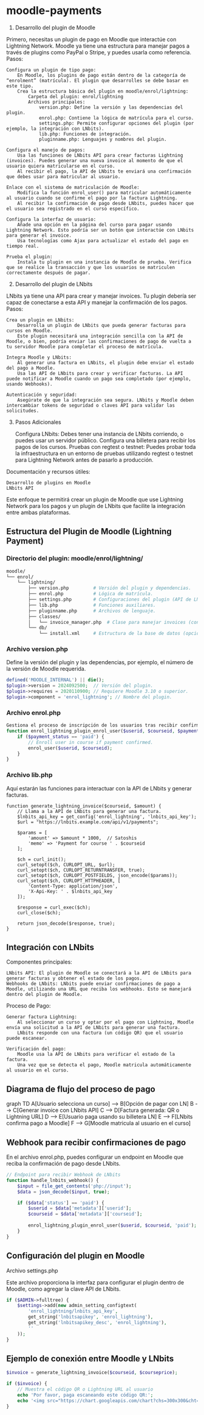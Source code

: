 # moodle-payments

1. Desarrollo del plugin de Moodle

Primero, necesitas un plugin de pago en Moodle que interactúe con Lightning Network. Moodle ya tiene una estructura para manejar pagos a través de plugins como PayPal o Stripe, y puedes usarla como referencia.
Pasos:

    Configura un plugin de tipo pago:
        En Moodle, los plugins de pago están dentro de la categoría de “enrolment” (matrícula). El plugin que desarrolles se debe basar en este tipo.
        Crea la estructura básica del plugin en moodle/enrol/lightning:
            Carpeta del plugin: enrol/lightning
            Archivos principales:
                version.php: Define la versión y las dependencias del plugin.
                enrol.php: Contiene la lógica de matrícula para el curso.
                settings.php: Permite configurar opciones del plugin (por ejemplo, la integración con LNbits).
                lib.php: Funciones de integración.
                pluginname.php: Lenguajes y nombres del plugin.

    Configura el manejo de pagos:
        Usa las funciones de LNbits API para crear facturas Lightning (invoices). Puedes generar una nueva invoice al momento de que el usuario quiera matricularse en el curso.
        Al recibir el pago, la API de LNbits te enviará una confirmación que debes usar para matricular al usuario.

    Enlace con el sistema de matriculación de Moodle:
        Modifica la función enrol_user() para matricular automáticamente al usuario cuando se confirme el pago por la factura Lightning.
        Al recibir la confirmación de pago desde LNbits, puedes hacer que el usuario sea registrado en el curso específico.

    Configura la interfaz de usuario:
        Añade una opción en la página del curso para pagar usando Lightning Network. Esto podría ser un botón que interactúe con LNbits para generar el invoice.
        Usa tecnologías como Ajax para actualizar el estado del pago en tiempo real.

    Prueba el plugin:
        Instala tu plugin en una instancia de Moodle de prueba. Verifica que se realice la transacción y que los usuarios se matriculen correctamente después de pagar.

2. Desarrollo del plugin de LNbits

LNbits ya tiene una API para crear y manejar invoices. Tu plugin debería ser capaz de conectarse a esta API y manejar la confirmación de los pagos.
Pasos:

    Crea un plugin en LNbits:
        Desarrolla un plugin de LNbits que pueda generar facturas para cursos en Moodle.
        Este plugin necesitará una integración sencilla con la API de Moodle, o bien, podría enviar las confirmaciones de pago de vuelta a tu servidor Moodle para completar el proceso de matrícula.

    Integra Moodle y LNbits:
        Al generar una factura en LNbits, el plugin debe enviar el estado del pago a Moodle.
        Usa las API de LNbits para crear y verificar facturas. La API puede notificar a Moodle cuando un pago sea completado (por ejemplo, usando Webhooks).

    Autenticación y seguridad:
        Asegúrate de que la integración sea segura. LNbits y Moodle deben intercambiar tokens de seguridad o claves API para validar las solicitudes.

3. Pasos Adicionales

    Configura LNbits: Debes tener una instancia de LNbits corriendo, o puedes usar un servidor público. Configura una billetera para recibir los pagos de los cursos.
    Pruebas con regtest o testnet: Puedes probar toda la infraestructura en un entorno de pruebas utilizando regtest o testnet para Lightning Network antes de pasarlo a producción.

Documentación y recursos útiles:

    Desarrollo de plugins en Moodle
    LNbits API

Este enfoque te permitirá crear un plugin de Moodle que use Lightning Network para los pagos y un plugin de LNbits que facilite la integración entre ambas plataformas.

## Estructura del Plugin de Moodle (Lightning Payment)
### Directorio del plugin: moodle/enrol/lightning/
```bash
moodle/
└── enrol/
    └── lightning/
        ├── version.php         # Versión del plugin y dependencias.
        ├── enrol.php           # Lógica de matrícula.
        ├── settings.php        # Configuraciones del plugin (API de LNbits).
        ├── lib.php             # Funciones auxiliares.
        ├── pluginname.php      # Archivos de lenguaje.
        ├── classes/
        │   └── invoice_manager.php  # Clase para manejar invoices (con LNbits API).
        └── db/
            └── install.xml     # Estructura de la base de datos (opcional).
```
### Archivo version.php

Define la versión del plugin y las dependencias, por ejemplo, el número de la versión de Moodle requerida.
```php
defined('MOODLE_INTERNAL') || die();
$plugin->version = 2024092500;  // Versión del plugin.
$plugin->requires = 2020110900; // Requiere Moodle 3.10 o superior.
$plugin->component = 'enrol_lightning'; // Nombre del plugin.
```

### Archivo enrol.php
```php
Gestiona el proceso de inscripción de los usuarios tras recibir confirmación de pago.
function enrol_lightning_plugin_enrol_user($userid, $courseid, $payment_status) {
    if ($payment_status == 'paid') {
        // Enroll user in course if payment confirmed.
        enrol_user($userid, $courseid);
    }
}
```
### Archivo lib.php

Aquí estarán las funciones para interactuar con la API de LNbits y generar facturas.

```
function generate_lightning_invoice($courseid, $amount) {
    // Llama a la API de LNbits para generar una factura.
    $lnbits_api_key = get_config('enrol_lightning', 'lnbits_api_key');
    $url = "https://lnbits.example.com/api/v1/payments";

    $params = [
        'amount' => $amount * 1000,  // Satoshis
        'memo' => 'Payment for course ' . $courseid
    ];

    $ch = curl_init();
    curl_setopt($ch, CURLOPT_URL, $url);
    curl_setopt($ch, CURLOPT_RETURNTRANSFER, true);
    curl_setopt($ch, CURLOPT_POSTFIELDS, json_encode($params));
    curl_setopt($ch, CURLOPT_HTTPHEADER, [
        'Content-Type: application/json',
        'X-Api-Key: ' . $lnbits_api_key
    ]);

    $response = curl_exec($ch);
    curl_close($ch);

    return json_decode($response, true);
}
```
## Integración con LNbits
Componentes principales:

    LNbits API: El plugin de Moodle se conectará a la API de LNbits para generar facturas y obtener el estado de los pagos.
    Webhooks de LNbits: LNbits puede enviar confirmaciones de pago a Moodle, utilizando una URL que reciba los webhooks. Esto se manejará dentro del plugin de Moodle.

Proceso de Pago:

    Generar factura Lightning:
        Al seleccionar un curso y optar por el pago con Lightning, Moodle envía una solicitud a la API de LNbits para generar una factura.
        LNbits responde con una factura (un código QR) que el usuario puede escanear.

    Verificación del pago:
        Moodle usa la API de LNbits para verificar el estado de la factura.
        Una vez que se detecta el pago, Moodle matricula automáticamente al usuario en el curso.
## Diagrama de flujo del proceso de pago
graph TD
    A[Usuario selecciona un curso] --> B[Opción de pagar con LN]
    B --> C[Generar invoice con LNbits API]
    C --> D[Factura generada: QR o Lightning URL]
    D --> E[Usuario paga usando su billetera LN]
    E --> F[LNbits confirma pago a Moodle]
    F --> G[Moodle matricula al usuario en el curso]

## Webhook para recibir confirmaciones de pago

En el archivo enrol.php, puedes configurar un endpoint en Moodle que reciba la confirmación de pago desde LNbits.
```php
// Endpoint para recibir Webhook de LNbits
function handle_lnbits_webhook() {
    $input = file_get_contents('php://input');
    $data = json_decode($input, true);

    if ($data['status'] == 'paid') {
        $userid = $data['metadata']['userid'];
        $courseid = $data['metadata']['courseid'];
        
        enrol_lightning_plugin_enrol_user($userid, $courseid, 'paid');
    }
}
```

## Configuración del plugin en Moodle
Archivo settings.php

Este archivo proporciona la interfaz para configurar el plugin dentro de Moodle, como agregar la clave API de LNbits.
```php
if ($ADMIN->fulltree) {
    $settings->add(new admin_setting_configtext(
        'enrol_lightning/lnbits_api_key',
        get_string('lnbitsapikey', 'enrol_lightning'),
        get_string('lnbitsapikey_desc', 'enrol_lightning'),
        ''
    ));
}
```

## Ejemplo de conexión entre Moodle y LNbits
```php
$invoice = generate_lightning_invoice($courseid, $courseprice);

if ($invoice) {
    // Muestra el código QR o Lightning URL al usuario
    echo 'Por favor, paga escaneando este código QR:';
    echo '<img src="https://chart.googleapis.com/chart?chs=300x300&cht=qr&chl=' . urlencode($invoice['payment_request']) . '" />';
}
```
